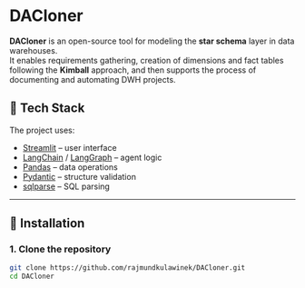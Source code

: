 # DACloner

**DACloner** is an open-source tool for modeling the **star schema** layer in data warehouses.  
It enables requirements gathering, creation of dimensions and fact tables following the **Kimball** approach, and then supports the process of documenting and automating DWH projects.

## 🔧 Tech Stack

The project uses:
- [Streamlit](https://streamlit.io/) – user interface  
- [LangChain](https://www.langchain.com/) / [LangGraph](https://github.com/langchain-ai/langgraph) – agent logic  
- [Pandas](https://pandas.pydata.org/) – data operations  
- [Pydantic](https://docs.pydantic.dev/) – structure validation  
- [sqlparse](https://github.com/andialbrecht/sqlparse) – SQL parsing  

---

## 🚀 Installation

### 1. Clone the repository
```bash
git clone https://github.com/rajmundkulawinek/DACloner.git
cd DACloner
